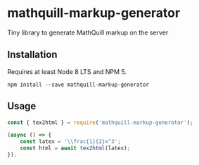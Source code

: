 # mathquill-markup-generator

Tiny library to generate MathQuill markup on the server

## Installation

Requires at least Node 8 LTS and NPM 5.

```shell
npm install --save mathquill-markup-generator
```

## Usage

```javascript 
const { tex2html } = require('mathquill-markup-generator');

(async () => {
    const latex = '\\frac{1}{2}x^3';
    const html = await tex2html(latex);
});

```